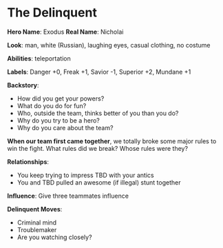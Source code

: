 <!-- TITLE: Exodus -->
<!-- SUBTITLE: A joyriding Jewish teleporter -->

# The Delinquent
**Hero Name**: Exodus
**Real Name**: Nicholai

**Look**: man, white (Russian), laughing eyes, casual clothing, no costume

**Abilities**: teleportation

**Labels**: Danger +0, Freak +1, Savior -1, Superior +2, Mundane +1

**Backstory**:

* How did you get your powers?
* What do you do for fun?
* Who, outside the team, thinks better of you than you do?
* Why do you try to be a hero?
* Why do you care about the team?

**When our team first came together**, we totally broke some major rules to win the fight. What rules did we break? Whose rules were they?

**Relationships**:

* You keep trying to impress TBD with your antics
* You and TBD pulled an awesome (if illegal) stunt together

**Influence**: Give three teammates influence

**Delinquent Moves**:
* Criminal mind
* Troublemaker
* Are you watching closely?